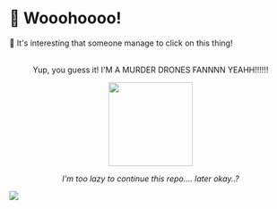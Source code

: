 # 💫 Wooohoooo!
🔭 It's interesting that someone manage to click on this thing!
<br><br>

<div align="center">
<p>Yup, you guess it! I'M A MURDER DRONES FANNNN YEAHH!!!!!!</p>
  <img src="https://media1.tenor.com/m/koTzzSFsqFsAAAAC/cyn-murder-drones.gif" width="150px">
  <p><i>I'm too lazy to continue this repo.... later okay..?</i></p>
</div>

![](https://komarev.com/ghpvc/?username=KnowThePlaces&abbreviated=true&color=ff69b4&style=for-the-badge)

